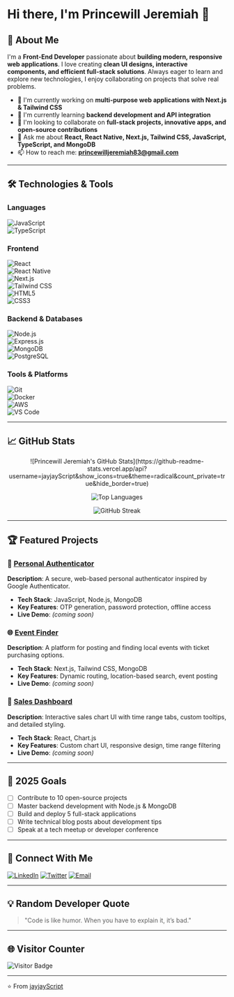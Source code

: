 # Hi there, I'm **Princewill Jeremiah** 👋  

## 🚀 About Me  
I'm a **Front-End Developer** passionate about **building modern, responsive web applications**. I love creating **clean UI designs, interactive components, and efficient full-stack solutions**. Always eager to learn and explore new technologies, I enjoy collaborating on projects that solve real problems.  

- 🔭 I'm currently working on **multi-purpose web applications with Next.js & Tailwind CSS**  
- 🌱 I'm currently learning **backend development and API integration**  
- 👯 I'm looking to collaborate on **full-stack projects, innovative apps, and open-source contributions**  
- 💬 Ask me about **React, React Native, Next.js, Tailwind CSS, JavaScript, TypeScript, and MongoDB**  
- 📫 How to reach me: **[princewilljeremiah83@gmail.com](mailto:princewilljeremiah83@gmail.com)**   

---

## 🛠️ Technologies & Tools  

### Languages  
![JavaScript](https://img.shields.io/badge/-JavaScript-F7DF1E?style=for-the-badge&logo=javascript&logoColor=black&animation=fade)  
![TypeScript](https://img.shields.io/badge/-TypeScript-3178C6?style=for-the-badge&logo=typescript&logoColor=white&animation=fade)  

### Frontend  
![React](https://img.shields.io/badge/-React-61DAFB?style=for-the-badge&logo=react&logoColor=black&animation=fade)  
![React Native](https://img.shields.io/badge/-React_Native-61DAFB?style=for-the-badge&logo=react&logoColor=black&animation=fade)  
![Next.js](https://img.shields.io/badge/-Next.js-000000?style=for-the-badge&logo=next.js&logoColor=white&animation=fade)  
![Tailwind CSS](https://img.shields.io/badge/-Tailwind_CSS-38B2AC?style=for-the-badge&logo=tailwind-css&logoColor=white&animation=fade)  
![HTML5](https://img.shields.io/badge/-HTML5-E34F26?style=for-the-badge&logo=html5&logoColor=white&animation=fade)  
![CSS3](https://img.shields.io/badge/-CSS3-1572B6?style=for-the-badge&logo=css3&logoColor=white&animation=fade)  

### Backend & Databases  
![Node.js](https://img.shields.io/badge/-Node.js-339933?style=for-the-badge&logo=node.js&logoColor=white&animation=fade)  
![Express.js](https://img.shields.io/badge/-Express.js-000000?style=for-the-badge&logo=express&logoColor=white&animation=fade)  
![MongoDB](https://img.shields.io/badge/-MongoDB-47A248?style=for-the-badge&logo=mongodb&logoColor=white&animation=fade)  
![PostgreSQL](https://img.shields.io/badge/-PostgreSQL-336791?style=for-the-badge&logo=postgresql&logoColor=white&animation=fade)  

### Tools & Platforms  
![Git](https://img.shields.io/badge/-Git-F05032?style=for-the-badge&logo=git&logoColor=white&animation=fade)  
![Docker](https://img.shields.io/badge/-Docker-2496ED?style=for-the-badge&logo=docker&logoColor=white&animation=fade)  
![AWS](https://img.shields.io/badge/-AWS-232F3E?style=for-the-badge&logo=amazon-aws&logoColor=white&animation=fade)  
![VS Code](https://img.shields.io/badge/-VS%20Code-007ACC?style=for-the-badge&logo=visual-studio-code&logoColor=white&animation=fade)  

---

## 📈 GitHub Stats  

<div align="center">  
![Princewill Jeremiah's GitHub Stats](https://github-readme-stats.vercel.app/api?username=jayjayScript&show_icons=true&theme=radical&count_private=true&hide_border=true)  

![Top Languages](https://github-readme-stats.vercel.app/api/top-langs/?username=jayjayScript&layout=compact&theme=radical&hide_border=true)  

![GitHub Streak](https://github-readme-streak-stats.herokuapp.com/?user=jayjayScript&theme=radical)  
</div>  

---

## 🏆 Featured Projects  

### 📱 [Personal Authenticator](https://github.com/jayjayScript/personal-authenticator)  
**Description**: A secure, web-based personal authenticator inspired by Google Authenticator.  
- **Tech Stack**: JavaScript, Node.js, MongoDB  
- **Key Features**: OTP generation, password protection, offline access  
- **Live Demo**: *(coming soon)*  

### 🌐 [Event Finder](https://github.com/jayjayScript/event-finder)  
**Description**: A platform for posting and finding local events with ticket purchasing options.  
- **Tech Stack**: Next.js, Tailwind CSS, MongoDB  
- **Key Features**: Dynamic routing, location-based search, event posting  
- **Live Demo**: *(coming soon)*  

### 🤖 [Sales Dashboard](https://github.com/jayjayScript/sales-dashboard)  
**Description**: Interactive sales chart UI with time range tabs, custom tooltips, and detailed styling.  
- **Tech Stack**: React, Chart.js  
- **Key Features**: Custom chart UI, responsive design, time range filtering  
- **Live Demo**: *(coming soon)*  

---

## 🎯 2025 Goals  
- [ ] Contribute to 10 open-source projects  
- [ ] Master backend development with Node.js & MongoDB  
- [ ] Build and deploy 5 full-stack applications  
- [ ] Write technical blog posts about development tips  
- [ ] Speak at a tech meetup or developer conference  

---

## 🤝 Connect With Me  
[![LinkedIn](https://img.shields.io/badge/-LinkedIn-0077B5?style=for-the-badge&logo=linkedin&logoColor=white&animation=fade)]([https://linkedin.com/in/jayjerry](https://www.linkedin.com/in/princewill-jeremiah-81b2a2249/))  
[![Twitter](https://img.shields.io/badge/-Twitter-1DA1F2?style=for-the-badge&logo=twitter&logoColor=white&animation=fade)]([https://twitter.com/jayjerry](https://x.com/princewilljere3?t=ilz7M3gnM8t2LPacwor2nQ&s=08))  
[![Email](https://img.shields.io/badge/-Email-D14836?style=for-the-badge&logo=gmail&logoColor=white&animation=fade)](mailto:princewilljeremiah83@gmail.com)  

---

## 💡 Random Developer Quote  
> "Code is like humor. When you have to explain it, it’s bad."  

---

## 🌐 Visitor Counter  
![Visitor Badge](https://visitor-badge.laobi.icu/badge?page_id=jayjayScript.jayjayScript)  

---

⭐️ From [jayjayScript](https://github.com/jayjayScript)
